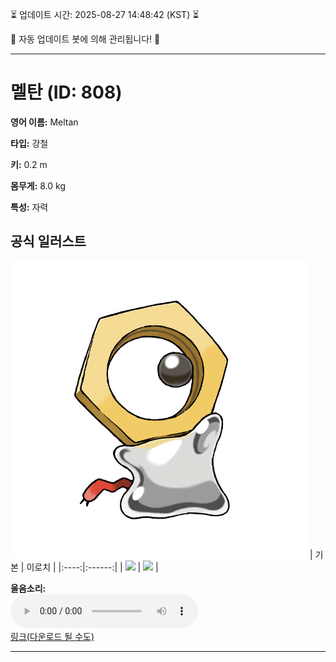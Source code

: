 
⏳ 업데이트 시간: 2025-08-27 14:48:42 (KST) ⏳

🤖 자동 업데이트 봇에 의해 관리됩니다! 🤖

---

# 멜탄 (ID: 808)
**영어 이름:** Meltan

**타입:** 강철

**키:** 0.2 m

**몸무게:** 8.0 kg

**특성:** 자력

## 공식 일러스트
![](https://raw.githubusercontent.com/PokeAPI/sprites/master/sprites/pokemon/other/official-artwork/808.png)
| 기본 | 이로치 |
|:----:|:------:|
| <img src="http://play.pokemonshowdown.com/sprites/ani/meltan.gif" width="200"> | <img src="http://play.pokemonshowdown.com/sprites/ani-shiny/meltan.gif" width="200"> |

**울음소리:**<br><audio controls src="https://raw.githubusercontent.com/PokeAPI/cries/main/cries/pokemon/latest/808.ogg"></audio><br> [링크(다운로드 될 수도)](https://raw.githubusercontent.com/PokeAPI/cries/main/cries/pokemon/latest/808.ogg)


---
